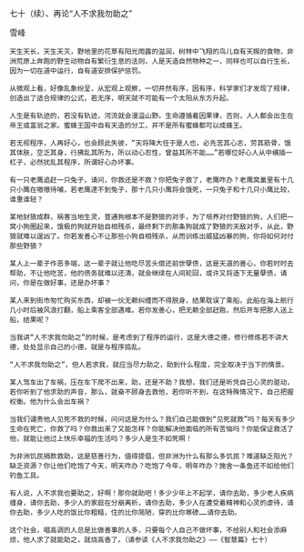 七十（续）、再论“人不求我勿助之”

雪峰


    天生天长，天生天灭，野地里的花草有阳光雨露的滋润，树林中飞翔的鸟儿自有天赐的食物，非洲荒原上奔跑的野生动物自有繁衍生息的法则，人是天造自然物种之一，同样也可以自行生长，因为一切在道中运行，自有道安排保护惩罚。

    从微观上看，好像乱象纷呈，从宏观上观察，一切井然有序，因有序，科学家们才发现了规律，创造出了适合规律的公式，若无序，明天就不可能有一个太阳从东方升起。

    人生是有轨迹的，若没有轨迹，河流就会漫溢山野。生命遵循着因果律，否则，人人都会出生在帝王或富翁之家。蜜蜂王国中自有天造的分工，并不是所有蜜蜂都可以成蜂王。

    若无视程序，人再好心，也会顾此失彼，“天将降大任于是人也，必先苦其心志，劳其筋骨，饿其体肤，空乏其身，行拂乱其所为，所以动心忍性，曾益其所不能……”若哪位好心人从中横插一杠子，必然扰乱其程序，所谓好心办坏事。

    有一只老鹰追赶一只兔子，请问，你救还是不救？你把兔子救了，老鹰咋办？老鹰窝巢里有十几只小鹰在嗷嗷待哺，若老鹰逮不到兔子，那十几只小鹰将会饿死，一只兔子和十几只小鹰比较，谁重谁轻？

    某地豺狼成群，祸害当地生灵，普通狗根本不是野狼的对手，为了培养对付野狼的狗，人们把一窝小狗圈起来，饿极的狗就开始自相残杀，最终剩下的那条狗就成了野狼的天敌对手，从此，野狼就难以逞凶了。你若发善心不让那些小狗自相残杀，从而训练出威猛凶暴的狗，你将如何对付那些野狼？

    某人上一辈子作恶多端，这一辈子就让他吃尽苦头偿还前世孽债，这是天道的善心，你若时时去帮助，不让他吃苦，他的债务就难以还清，就会继续在人间轮回，或许又将造下无量孽债，请问，你是在做好事，还是办坏事？

    某人来到街市匆忙购买东西，却被一伙无赖纠缠而不得脱身，结果耽误了乘船，此船在海上航行几小时后被风浪打翻，船上乘客全部遇难。若你发善心，把无赖全部赶跑，然后开车把那人送上船，结果呢？

    当我讲“人不求我勿助之”的时候，是考虑到了程序的运行，这是大德之德，修行修炼若不讲大德，处处显示自己的小德，就是与程序捣乱。

    “人不求我勿助之”，但人若求我，就应当尽力助之，助到什么程度，完全取决于当下的情景。

    某人驾车出了车祸，压在车下爬不出来，助，还是不助？我想，我们还是听凭自己心灵的驱动，若你听到了他求助的声音，那么，就奋不顾身去救他，若你听不到，在这特殊情况下，自己把握权衡。他为什么会出车祸？

    当我们谴责他人见死不救的时候，问问这是为什么？我们自己能做到“见死就救”吗？每天有多少生命在死亡，你救了吗？你救出来了又能怎样？你能解决他面临的所有苦恼吗？你能保证救活了他，就能让他过上快乐幸福的生活吗？多少人是生不如死啊！

    为非洲饥民捐款救助，这是慈善行为，值得提倡，但非洲为什么有那么多饥民？难道缺乏阳光？缺乏资源？你让他们吃饱了今天，明天咋办？吃饱了今年，明年咋办？施舍一条鱼还不如给他们钓鱼工具。

    有人说，人不求我也要助之，好啊！那你就助吧！多少少年上不起学，请你去助，多少老人疾病缠身，请你去助，多少人的家庭在分崩离析，请你去助，多少人在遭受着精神和心灵的虐待，请你去助，多少人吃的饭比你粗糙，住的比你简陋，穿的比你寒碜……请你去助。

    这个社会，唱高调的人总是比做善事的人多，只要每个人自己不做坏事，不给别人和社会添麻烦，他人求了就能助之，就烧高香了。（请参读《人不求我勿助之》——《智慧篇》七十）



